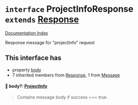 # `interface` ProjectInfoResponse `extends` [Response](../interface.Response/README.md)

[Documentation Index](../README.md)

Response message for "projectInfo" request

## This interface has

- property [body](#-body-projectinfo)
- 7 inherited members from [Response](../interface.Response/README.md), 1 from [Message](../interface.Message/README.md)


#### 📄 body?: [ProjectInfo](../interface.ProjectInfo/README.md)

> Contains message body if success === true.



